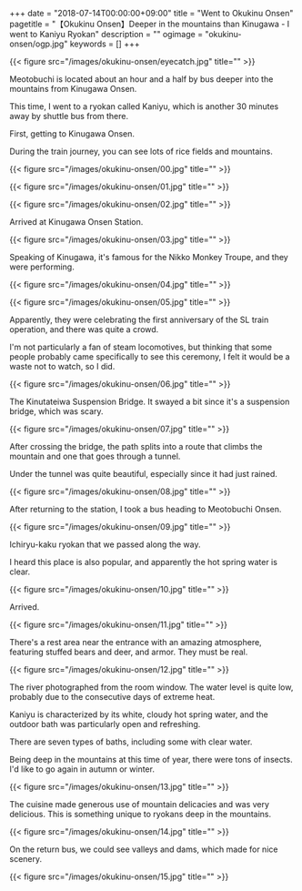 +++
date = "2018-07-14T00:00:00+09:00"
title = "Went to Okukinu Onsen"
pagetitle = "【Okukinu Onsen】Deeper in the mountains than Kinugawa - I went to Kaniyu Ryokan"
description = ""
ogimage = "okukinu-onsen/ogp.jpg"
keywords = []
+++

{{< figure src="/images/okukinu-onsen/eyecatch.jpg" title="" >}}

Meotobuchi is located about an hour and a half by bus deeper into the mountains from Kinugawa Onsen.

This time, I went to a ryokan called Kaniyu, which is another 30 minutes away by shuttle bus from there.

First, getting to Kinugawa Onsen.

During the train journey, you can see lots of rice fields and mountains.

{{< figure src="/images/okukinu-onsen/00.jpg" title="" >}}

{{< figure src="/images/okukinu-onsen/01.jpg" title="" >}}

{{< figure src="/images/okukinu-onsen/02.jpg" title="" >}}

Arrived at Kinugawa Onsen Station.

{{< figure src="/images/okukinu-onsen/03.jpg" title="" >}}

Speaking of Kinugawa, it's famous for the Nikko Monkey Troupe, and they were performing.

{{< figure src="/images/okukinu-onsen/04.jpg" title="" >}}

{{< figure src="/images/okukinu-onsen/05.jpg" title="" >}}

Apparently, they were celebrating the first anniversary of the SL train operation, and there was quite a crowd.

I'm not particularly a fan of steam locomotives, but thinking that some people probably came specifically to see this ceremony, I felt it would be a waste not to watch, so I did.

{{< figure src="/images/okukinu-onsen/06.jpg" title="" >}}

The Kinutateiwa Suspension Bridge. It swayed a bit since it's a suspension bridge, which was scary.

{{< figure src="/images/okukinu-onsen/07.jpg" title="" >}}

After crossing the bridge, the path splits into a route that climbs the mountain and one that goes through a tunnel.

Under the tunnel was quite beautiful, especially since it had just rained.

{{< figure src="/images/okukinu-onsen/08.jpg" title="" >}}

After returning to the station, I took a bus heading to Meotobuchi Onsen.

{{< figure src="/images/okukinu-onsen/09.jpg" title="" >}}

Ichiryu-kaku ryokan that we passed along the way.

I heard this place is also popular, and apparently the hot spring water is clear.

{{< figure src="/images/okukinu-onsen/10.jpg" title="" >}}

Arrived.

{{< figure src="/images/okukinu-onsen/11.jpg" title="" >}}

There's a rest area near the entrance with an amazing atmosphere, featuring stuffed bears and deer, and armor. They must be real.

{{< figure src="/images/okukinu-onsen/12.jpg" title="" >}}

The river photographed from the room window. The water level is quite low, probably due to the consecutive days of extreme heat.

Kaniyu is characterized by its white, cloudy hot spring water, and the outdoor bath was particularly open and refreshing.

There are seven types of baths, including some with clear water.

Being deep in the mountains at this time of year, there were tons of insects. I'd like to go again in autumn or winter.

{{< figure src="/images/okukinu-onsen/13.jpg" title="" >}}

The cuisine made generous use of mountain delicacies and was very delicious. This is something unique to ryokans deep in the mountains.

{{< figure src="/images/okukinu-onsen/14.jpg" title="" >}}

On the return bus, we could see valleys and dams, which made for nice scenery.

{{< figure src="/images/okukinu-onsen/15.jpg" title="" >}}
